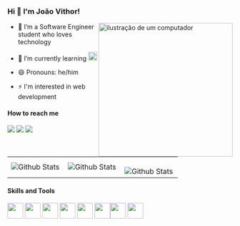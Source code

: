 ### Hi 🤚 I'm João Vithor! 
<img src="https://raw.githubusercontent.com/MicaelliMedeiros/micaellimedeiros/master/image/computer-illustration.png" alt="ilustração de um computador" min-width="300px" max-width="300px" width="300px" align="right">

- 🔭 I’m a Software Engineer student who loves technology
- 🌱 I’m currently learning <img width="20" height="20" src="https://cdn.jsdelivr.net/gh/devicons/devicon@latest/icons/react/react-original-wordmark.svg" />
          
- 😄 Pronouns: he/him
- ⚡ I'm interested in web development

#### How to reach me
<a href = "mailto:joaovithormg@gmail.com"><img loading="lazy" src="https://img.shields.io/badge/Gmail-D14836?style=for-the-badge&logo=gmail&logoColor=white" target="_blank"></a> <a href="https://www.linkedin.com/in/jo%C3%A3o-vithor-moraes-b763872b3/" target="_blank"><img loading="lazy" src="https://img.shields.io/badge/-LinkedIn-%230077B5?style=for-the-badge&logo=linkedin&logoColor=white" target="_blank"></a> <a href="https://www.instagram.com/joaovithormoraes_/" target="_blank"><img loading="lazy" src="https://img.shields.io/badge/-Instagram-%23E4405F?style=for-the-badge&logo=instagram&logoColor=white" target="_blank"></a>

<table>
  <tr>
       <td>
      <img
        align="left"
        src="https://github-readme-stats.vercel.app/api?username=JoaoVithorr&theme=dracula&hide_border=false&include_all_commits=true"
        alt="Github Stats"
      />
    </td>
    <td>
      <img
        align="left"
        src="https://github-readme-stats.vercel.app/api/top-langs/?username=JoaoVithorr&theme=dracula&hide_border=false&include_all_commits=true&count_private=true&layout=compact"
        alt="Github Stats"
      />
    </td>
    <td>
      <br />
      <img
        align="left"
        src="https://github-readme-streak-stats.herokuapp.com/?user=JoaoVithorr&theme=dracula&hide_border=false"
        alt="Github Stats"
      />
    </td>
  </tr>
</table>    



#### Skills and Tools
<img width="35" height="35" src="https://cdn.jsdelivr.net/gh/devicons/devicon@latest/icons/html5/html5-original.svg" /> <img width="35" height="35" src="https://cdn.jsdelivr.net/gh/devicons/devicon@latest/icons/css3/css3-original.svg" /> <img width="35" height="35" src="https://cdn.jsdelivr.net/gh/devicons/devicon@latest/icons/javascript/javascript-plain.svg" /> <img width="35" height="35" src="https://cdn.jsdelivr.net/gh/devicons/devicon@latest/icons/nodejs/nodejs-original.svg" /> <img width="35" heighy="35" src="https://cdn.jsdelivr.net/gh/devicons/devicon@latest/icons/python/python-original.svg" /> <img width="35" height="35" src="https://cdn.jsdelivr.net/gh/devicons/devicon@latest/icons/django/django-plain.svg" /><img width="35" height="35" src="https://cdn.jsdelivr.net/gh/devicons/devicon@latest/icons/linux/linux-original.svg" /> <img width="35" height="35" src="https://cdn.jsdelivr.net/gh/devicons/devicon@latest/icons/git/git-original.svg" />


          
          
          
          
        

